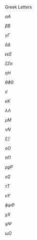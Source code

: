 Greek Letters


$\alpha A$

$\beta B$

$\gamma \Gamma$	

$\delta \Delta$

$\epsilon \varepsilon E$

$\zeta Z \sigma \,\!$

$\eta H$

$\theta \vartheta \Theta$

$\iota I$

$\kappa K$

$\lambda \Lambda$

$\mu M$

$\nu N$

$\xi\Xi$

$o O$

$\pi \Pi$

$\rho\varrho P$

$\sigma \Sigma$

$\tau T$

$\upsilon \Upsilon$

$\phi \varphi \Phi$

$\chi X$

$\psi \Psi$

$\omega \Omega$